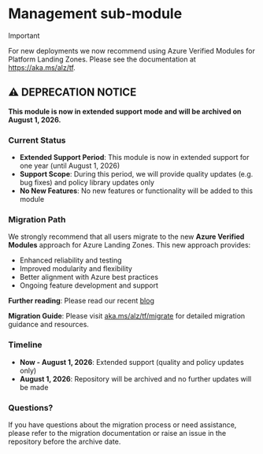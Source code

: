 # Management sub-module

> [!IMPORTANT]
> For new deployments we now recommend using Azure Verified Modules for Platform Landing Zones.
> Please see the documentation at <https://aka.ms/alz/tf>.

## ⚠️ DEPRECATION NOTICE

**This module is now in extended support mode and will be archived on August 1, 2026.**

### Current Status

- **Extended Support Period**: This module is now in extended support for one year (until August 1, 2026)
- **Support Scope**: During this period, we will provide quality updates (e.g. bug fixes) and policy library updates only
- **No New Features**: No new features or functionality will be added to this module

### Migration Path

We strongly recommend that all users migrate to the new **Azure Verified Modules** approach for Azure Landing Zones. This new approach provides:

- Enhanced reliability and testing
- Improved modularity and flexibility
- Better alignment with Azure best practices
- Ongoing feature development and support

**Further reading**: Please read our recent [blog](https://techcommunity.microsoft.com/blog/azuretoolsblog/terraform-azure-verified-modules-for-platform-landing-zone-alz-migration-guidanc/4432035)

**Migration Guide**: Please visit [aka.ms/alz/tf/migrate](https://aka.ms/alz/tf/migrate) for detailed migration guidance and resources.

### Timeline

- **Now - August 1, 2026**: Extended support (quality and policy updates only)
- **August 1, 2026**: Repository will be archived and no further updates will be made

### Questions?

If you have questions about the migration process or need assistance, please refer to the migration documentation or raise an issue in the repository before the archive date.
